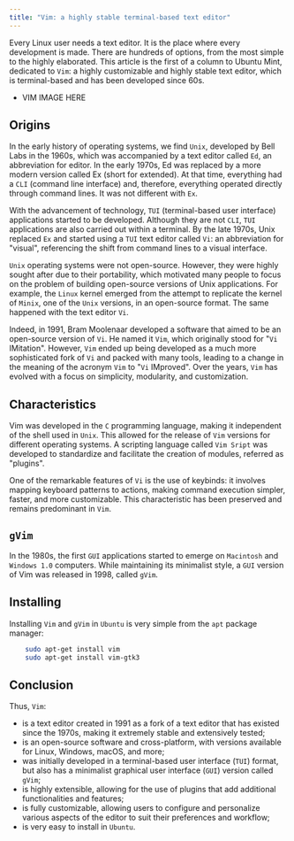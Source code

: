 ```yaml
---
title: "Vim: a highly stable terminal-based text editor" 
---
```


Every Linux user needs a text editor. It is the place where every development is made. There are hundreds of
options, from the most simple to the highly elaborated. This article is the first of a column to Ubuntu Mint,
dedicated to `Vim`: a highly customizable and highly stable text editor, which is terminal-based and has been
developed since 60s.

* VIM IMAGE HERE

Origins
------

In the early history of operating systems, we find `Unix`, developed by Bell Labs in the 1960s, which was
accompanied by a text editor called `Ed`, an abbreviation for editor. In the early 1970s, Ed was replaced by a
more modern version called Ex (short for extended). At that time, everything had a `CLI` (command line
interface) and, therefore, everything operated directly through command lines. It was not different with `Ex`.

With the advancement of technology, `TUI` (terminal-based user interface) applications started to be developed.
Although they are not `CLI`, `TUI` applications are also carried out within a terminal. By the late 1970s,
Unix replaced `Ex` and started using a `TUI` text editor called `Vi`: an abbreviation for "visual",
referencing the shift from command lines to a visual interface.

`Unix` operating systems were not open-source. However, they were highly sought after due to their
portability, which motivated many people to focus on the problem of building open-source versions of Unix
applications. For example, the `Linux` kernel emerged from the attempt to replicate the kernel of `Minix`, one
of the `Unix` versions, in an open-source format. The same happened with the text editor `Vi`.

Indeed, in 1991, Bram Moolenaar developed a software that aimed to be an open-source version of `Vi`. He named
it `Vim`, which originally stood for "`Vi` IMitation". However, `Vim` ended up being developed as a much more
sophisticated fork of `Vi` and packed with many tools, leading to a change in the meaning of the acronym `Vim`
to "`Vi` IMproved". Over the years, `Vim` has evolved with a focus on simplicity, modularity, and
customization.

Characteristics
------

Vim was developed in the `C` programming language, making it independent of the shell used in `Unix`. This
allowed for the release of `Vim` versions for different operating systems. A scripting language called `Vim
Sript` was developed to standardize and facilitate the creation of modules, referred as "plugins".

One of the remarkable features of `Vi` is the use of keybinds: it involves mapping keyboard patterns to
actions, making command execution simpler, faster, and more customizable. This characteristic has been
preserved and remains predominant in `Vim`.

`gVim`
--------

In the 1980s, the first `GUI` applications started to emerge on `Macintosh` and `Windows 1.0` computers. While
maintaining its minimalist style, a `GUI` version of Vim was released in 1998, called `gVim`.

Installing
-----------

Installing `Vim` and `gVim` in `Ubuntu` is very simple from the `apt` package manager:

```bash
    sudo apt-get install vim
    sudo apt-get install vim-gtk3
```

Conclusion
--------

Thus, `Vim`:

* is a text editor created in 1991 as a fork of a text editor that has existed since the 1970s, making it
  extremely stable and extensively tested; 
* is an open-source software and cross-platform, with versions available for Linux, Windows, macOS, and more;
* was initially developed in a terminal-based user interface (`TUI`) format, but also has a minimalist
  graphical user interface (`GUI`) version called `gVim`;
* is highly extensible, allowing for the use of plugins that add additional functionalities and features;
* is fully customizable, allowing users to configure and personalize various aspects of the editor to suit
  their preferences and workflow;
* is very easy to install in `Ubuntu`.
